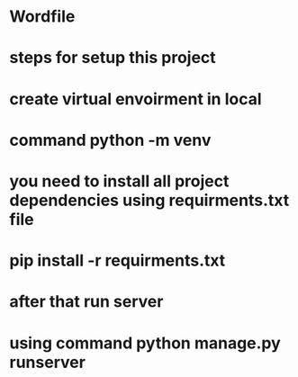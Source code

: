 # Wordfile

# steps for setup this project


# create virtual envoirment in local
# command  python -m venv <your env name>


# you need to install all project dependencies using requirments.txt file

# pip install -r requirments.txt

# after that run server 

# using command python manage.py runserver
